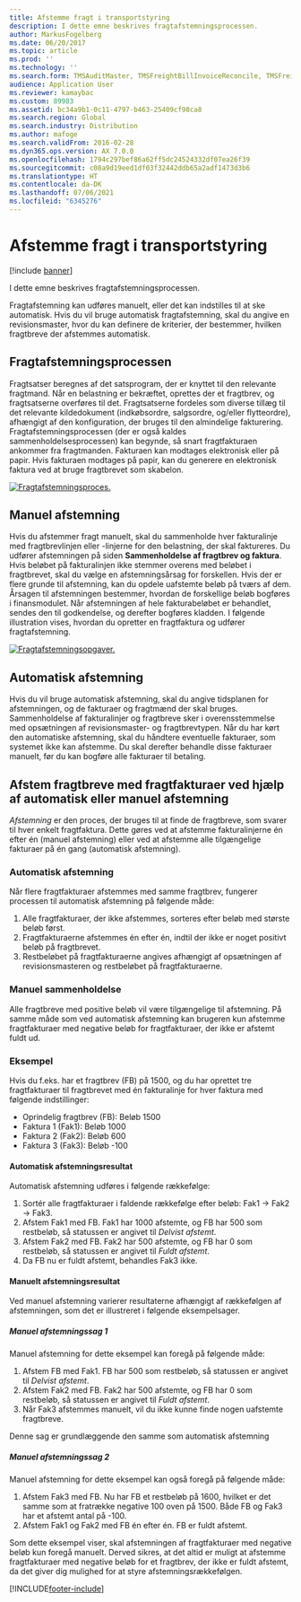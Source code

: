 ```yaml
---
title: Afstemme fragt i transportstyring
description: I dette emne beskrives fragtafstemningsprocessen.
author: MarkusFogelberg
ms.date: 06/20/2017
ms.topic: article
ms.prod: ''
ms.technology: ''
ms.search.form: TMSAuditMaster, TMSFreightBillInvoiceReconcile, TMSFreightBillSummary, TMSFreightBillType, TMSFreightMatchReason, TMSFBDetailReconcile, TMSInvoiceTable,TMSInvoiceLineReconcile,TMSReconcileInvoice, TMSFreightBillDetail, TMSFreightBillTypeAssignment, TMSRejectInvoiceLine, TMSMiscellaneousCharge
audience: Application User
ms.reviewer: kamaybac
ms.custom: 89983
ms.assetid: bc34a9b1-0c11-4797-b463-25409cf98ca8
ms.search.region: Global
ms.search.industry: Distribution
ms.author: mafoge
ms.search.validFrom: 2016-02-28
ms.dyn365.ops.version: AX 7.0.0
ms.openlocfilehash: 1794c297bef86a62ff5dc24524332df07ea26f39
ms.sourcegitcommit: c08a9d19eed1df03f32442ddb65a2adf1473d3b6
ms.translationtype: HT
ms.contentlocale: da-DK
ms.lasthandoff: 07/06/2021
ms.locfileid: "6345276"
---
```

# <a name="reconcile-freight-in-transportation-management"></a>Afstemme fragt i transportstyring

[!include [banner](../includes/banner.md)]

I dette emne beskrives fragtafstemningsprocessen.

Fragtafstemning kan udføres manuelt, eller det kan indstilles til at ske automatisk. Hvis du vil bruge automatisk fragtafstemning, skal du angive en revisionsmaster, hvor du kan definere de kriterier, der bestemmer, hvilken fragtbreve der afstemmes automatisk.

## <a name="the-freight-reconciliation-process"></a>Fragtafstemningsprocessen

Fragtsatser beregnes af det satsprogram, der er knyttet til den relevante fragtmand. Når en belastning er bekræftet, oprettes der et fragtbrev, og fragtsatserne overføres til det. Fragtsatserne fordeles som diverse tillæg til det relevante kildedokument (indkøbsordre, salgsordre, og/eller flytteordre), afhængigt af den konfiguration, der bruges til den almindelige fakturering. Fragtafstemningsprocessen (der er også kaldes sammenholdelsesprocessen) kan begynde, så snart fragtfakturaen ankommer fra fragtmanden. Fakturaen kan modtages elektronisk eller på papir. Hvis fakturaen modtages på papir, kan du generere en elektronisk faktura ved at bruge fragtbrevet som skabelon.

[![Fragtafstemningsproces.](./media/freight-reconcilation-process.jpg)](./media/freight-reconcilation-process.jpg)

## <a name="manual-reconciliation"></a>Manuel afstemning

Hvis du afstemmer fragt manuelt, skal du sammenholde hver fakturalinje med fragtbrevlinjen eller -linjerne for den belastning, der skal faktureres. Du udfører afstemningen på siden **Sammenholdelse af fragtbrev og faktura**. Hvis beløbet på fakturalinjen ikke stemmer overens med beløbet i fragtbrevet, skal du vælge en afstemningsårsag for forskellen. Hvis der er flere grunde til afstemning, kan du opdele uafstemte beløb på tværs af dem. Årsagen til afstemningen bestemmer, hvordan de forskellige beløb bogføres i finansmodulet. Når afstemningen af hele fakturabeløbet er behandlet, sendes den til godkendelse, og derefter bogføres kladden. I følgende illustration vises, hvordan du opretter en fragtfaktura og udfører fragtafstemning.

[![Fragtafstemningsopgaver.](./media/processflowforfreightreconciliation.jpg)](./media/processflowforfreightreconciliation.jpg)

## <a name="automatic-reconciliation"></a>Automatisk afstemning

Hvis du vil bruge automatisk afstemning, skal du angive tidsplanen for afstemningen, og de fakturaer og fragtmænd der skal bruges. Sammenholdelse af fakturalinjer og fragtbreve sker i overensstemmelse med opsætningen af revisionsmaster- og fragtbrevtypen. Når du har kørt den automatiske afstemning, skal du håndtere eventuelle fakturaer, som systemet ikke kan afstemme. Du skal derefter behandle disse fakturaer manuelt, før du kan bogføre alle fakturaer til betaling.

## <a name="match-freight-bills-with-freight-invoices-using-automatic-or-manual-reconciliation"></a>Afstem fragtbreve med fragtfakturaer ved hjælp af automatisk eller manuel afstemning

*Afstemning* er den proces, der bruges til at finde de fragtbreve, som svarer til hver enkelt fragtfaktura. Dette gøres ved at afstemme fakturalinjerne én efter én (manuel afstemning) eller ved at afstemme alle tilgængelige fakturaer på én gang (automatisk afstemning).

### <a name="auto-matching"></a>Automatisk afstemning

Når flere fragtfakturaer afstemmes med samme fragtbrev, fungerer processen til automatisk afstemning på følgende måde:

1. Alle fragtfakturaer, der ikke afstemmes, sorteres efter beløb med største beløb først.
1. Fragtfakturaerne afstemmes én efter én, indtil der ikke er noget positivt beløb på fragtbrevet.
1. Restbeløbet på fragtfakturaerne angives afhængigt af opsætningen af revisionsmasteren og restbeløbet på fragtfakturaerne.

### <a name="manual-matching"></a>Manuel sammenholdelse

Alle fragtbreve med positive beløb vil være tilgængelige til afstemning. På samme måde som ved automatisk afstemning kan brugeren kun afstemme fragtfakturaer med negative beløb for fragtfakturaer, der ikke er afstemt fuldt ud.

### <a name="example"></a>Eksempel

Hvis du f.eks. har et fragtbrev (FB) på 1500, og du har oprettet tre fragtfakturaer til fragtbrevet med én fakturalinje for hver faktura med følgende indstillinger:

- Oprindelig fragtbrev (FB): Beløb 1500
- Faktura 1 (Fak1): Beløb 1000
- Faktura 2 (Fak2): Beløb 600
- Faktura 3 (Fak3): Beløb -100

#### <a name="automatic-matching-result"></a>Automatisk afstemningsresultat

Automatisk afstemning udføres i følgende rækkefølge:

1. Sortér alle fragtfakturaer i faldende rækkefølge efter beløb: Fak1 -> Fak2 -> Fak3.
1. Afstem Fak1 med FB. Fak1 har 1000 afstemte, og FB har 500 som restbeløb, så statussen er angivet til *Delvist afstemt*.
1. Afstem Fak2 med FB. Fak2 har 500 afstemte, og FB har 0 som restbeløb, så statussen er angivet til *Fuldt afstemt*.
1. Da FB nu er fuldt afstemt, behandles Fak3 ikke.

#### <a name="manual-matching-result"></a>Manuelt afstemningsresultat

Ved manuel afstemning varierer resultaterne afhængigt af rækkefølgen af afstemningen, som det er illustreret i følgende eksempelsager.

##### <a name="manual-matching-case-1"></a>Manuel afstemningssag 1

Manuel afstemning for dette eksempel kan foregå på følgende måde:

1. Afstem FB med Fak1. FB har 500 som restbeløb, så statussen er angivet til *Delvist afstemt*.
1. Afstem Fak2 med FB. Fak2 har 500 afstemte, og FB har 0 som restbeløb, så statussen er angivet til *Fuldt afstemt*.
1. Når Fak3 afstemmes manuelt, vil du ikke kunne finde nogen uafstemte fragtbreve.

Denne sag er grundlæggende den samme som automatisk afstemning

##### <a name="manual-matching-case-2"></a>Manuel afstemningssag 2

Manuel afstemning for dette eksempel kan også foregå på følgende måde:

1. Afstem Fak3 med FB. Nu har FB et restbeløb på 1600, hvilket er det samme som at fratrække negative 100 oven på 1500. Både FB og Fak3 har et afstemt antal på -100.
1. Afstem Fak1 og Fak2 med FB én efter én. FB er fuldt afstemt.

Som dette eksempel viser, skal afstemningen af fragtfakturaer med negative beløb kun foregå manuelt. Derved sikres, at det altid er muligt at afstemme fragtfakturaer med negative beløb for et fragtbrev, der ikke er fuldt afstemt, da det giver dig mulighed for at styre afstemningsrækkefølgen.


[!INCLUDE[footer-include](../../includes/footer-banner.md)]